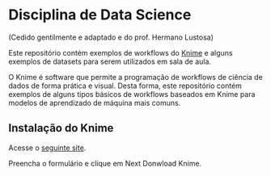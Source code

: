# Disciplina de Data Science
(Cedido gentilmente e adaptado e do prof. Hermano Lustosa)

Este repositório contém exemplos de workflows do [Knime](https://www.knime.com/) e alguns exemplos de datasets para serem utilizados em sala de aula. 

O Knime é software que permite a programação de workflows de ciência de dados de forma prática e visual. Desta forma, este repositório contém exemplos de alguns tipos básicos de workflows baseados em Knime para modelos de aprendizado de máquina mais comuns. 


## Instalação do Knime

Acesse o [seguinte site](https://www.knime.com/downloads).

Preencha o formulário e clique em Next Donwload Knime.

